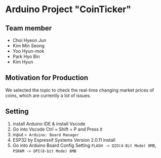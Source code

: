 # Arduino Project "CoinTicker"
## Team member
- Choi Hyeon Jun
- Kim Min Seong
- Yoo Hyun-mok
- Park Hyo Bin
- Kim Hyun
## Motivation for Production
We selected the topic to check the real-time changing market prices of coins, which are currently a lot of issues.
## Setting
1. install Arduino IDE & install Vscode
2. Go into Vscode Ctrl + Shift + P and Press it
3. input ` > Arduino: Board Manager `
4. ESP32 by Espressif Systems Version 2.0.11 install
5. Go into Arduino Board Config Setting `FLASH -> QIO(4-Bit Mode) 8MB`, `PSRAM -> OPI(8-bit Mode) 8MB`
